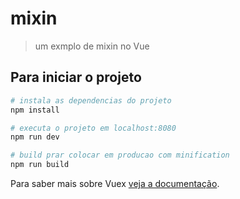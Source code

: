# mixin

> um exmplo de mixin no Vue

## Para iniciar o projeto

``` bash
# instala as dependencias do projeto
npm install

# executa o projeto em localhost:8080
npm run dev

# build prar colocar em producao com minification
npm run build
```

Para saber mais sobre Vuex [veja a documentação](https://vuex.vuejs.org/en/index.html).
